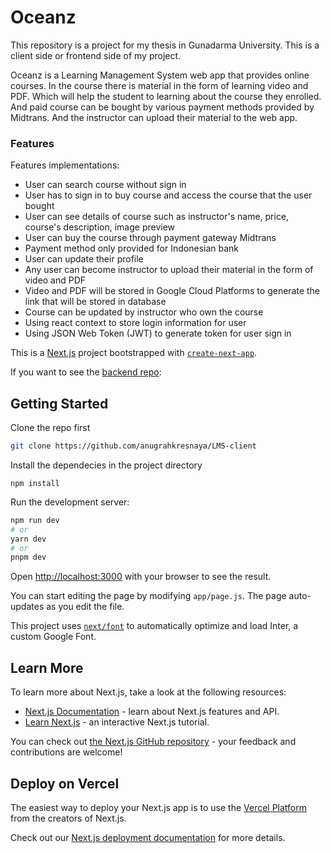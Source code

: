 # Oceanz
This repository is a project for my thesis in Gunadarma University. This is a client side or frontend side of my project.

Oceanz is a Learning Management System web app that provides online courses. In the course there is material in the form of learning video and PDF. Which will help the student to learning about the course they enrolled. And paid course can be bought by various payment methods provided by Midtrans. And the instructor can upload their material to the web app.

### Features
Features implementations:
- User can search course without sign in
- User has to sign in to buy course and access the course that the user bought
- User can see details of course such as instructor's name, price, course's description, image preview
- User can buy the course through payment gateway Midtrans
- Payment method only provided for Indonesian bank
- User can update their profile
- Any user can become instructor to upload their material in the form of video and PDF
- Video and PDF will be stored in Google Cloud Platforms to generate the link that will be stored in database
- Course can be updated by instructor who own the course
- Using react context to store login information for user
- Using JSON Web Token (JWT) to generate token for user sign in



This is a [Next.js](https://nextjs.org/) project bootstrapped with [`create-next-app`](https://github.com/vercel/next.js/tree/canary/packages/create-next-app).

If you want to see the [backend repo](https//github.com/anugrahkresnaya/LMS-server):

## Getting Started

Clone the repo first
```bash
git clone https://github.com/anugrahkresnaya/LMS-client
```

Install the dependecies in the project directory
```
npm install
```

Run the development server:

```bash
npm run dev
# or
yarn dev
# or
pnpm dev
```

Open [http://localhost:3000](http://localhost:3000) with your browser to see the result.

You can start editing the page by modifying `app/page.js`. The page auto-updates as you edit the file.

This project uses [`next/font`](https://nextjs.org/docs/basic-features/font-optimization) to automatically optimize and load Inter, a custom Google Font.

## Learn More

To learn more about Next.js, take a look at the following resources:

- [Next.js Documentation](https://nextjs.org/docs) - learn about Next.js features and API.
- [Learn Next.js](https://nextjs.org/learn) - an interactive Next.js tutorial.

You can check out [the Next.js GitHub repository](https://github.com/vercel/next.js/) - your feedback and contributions are welcome!

## Deploy on Vercel

The easiest way to deploy your Next.js app is to use the [Vercel Platform](https://vercel.com/new?utm_medium=default-template&filter=next.js&utm_source=create-next-app&utm_campaign=create-next-app-readme) from the creators of Next.js.

Check out our [Next.js deployment documentation](https://nextjs.org/docs/deployment) for more details.
